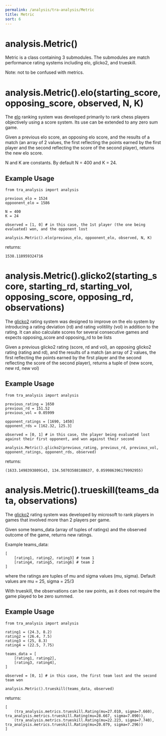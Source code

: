 ```yaml
---
permalink: /analysis/tra-analysis/Metric
title: Metric
sort: 6
---
```


# analysis.Metric()

Metric is a class containing 3 submodules. The submodules are match performance rating systems including elo, glicko2, and trueskill.

Note: not to be confused with metrics.

# analysis.Metric().elo(starting_score, opposing_score, observed, N, K)

The [elo]((https://en.wikipedia.org/wiki/Elo_rating_system)) ranking system was developed primarily to rank chess players objectively using a score system. Its use can be extended to any zero sum game.

Given a previous elo score, an opposing elo score, and the results of a match (an array of 2 values, the first reflecting the points earned by the first player and the second reflecting the score of the second player), returns the new elo score. 

N and K are constants. By default N = 400 and K = 24.

## Example Usage
```
from tra_analysis import analysis

previous_elo = 1524
oppoonent_elo = 1586

N = 400
K = 24

observed = [1, 0] # in this case, the 1st player (the one being evaluated) won, and the opponent lost

analysis.Metric().elo(previous_elo, oppoonent_elo, observed, N, K)
```
returns:
```
1538.118959324716
```

# analysis.Metric().glicko2(starting_score, starting_rd, starting_vol, opposing_score, opposing_rd, observations)

The [glicko2](http://www.glicko.net/glicko/glicko2.pdf) rating system was designed to improve on the elo system by introducing a rating deviation (rd) and rating volitility (vol) in addition to the rating. It can also calculate scores for several consecutive games and expects opposing_score and opposing_rd to be lists

Given a previous glicko2 rating (score, rd and vol), an opposing glicko2 rating (rating and rd), and the results of a match (an array of 2 values, the first reflecting the points earned by the first player and the second reflecting the score of the second player), returns a tuple of (new score, new rd, new vol)


## Example Usage
```
from tra_analysis import analysis

previous_rating = 1650
previous_rd = 151.52
previous_vol = 0.05999

opponent_ratings = [1690, 1450]
opponent_rds = [162.32, 125.3]

observed = [0, 1] # in this case, the player being evaluated lost against their first opponent, and won against their second

analysis.Metric().glicko2(previous_rating, previous_rd, previous_vol, opponent_ratings, opponent_rds, observed)
```
returns:
```
(1633.1498393809143, 134.50703588188637, 0.059986396179992955)
```

# analysis.Metric().trueskill(teams_data, observations)

The [glicko2](http://www.glicko.net/glicko/glicko2.pdf) rating system was developed by microsoft to rank players in games that involved more than 2 players per game. 

Given some teams_data (array of tuples of ratings) and the observed outcome of the game, returns new ratings.

Example teams_data:

```
[
    [rating1, rating2, rating3] # team 1
    [rating4, rating5, rating6] # team 2
]
```

where the ratings are tuples of mu and sigma values (mu, sigma). Default values are mu = 25, sigma = 25/3

With trueskill, the observations can be raw points, as it does not require the game played to be zero summed.

## Example Usage
```
from tra_analysis import analysis

rating1 = (24.3, 8.2)
rating2 = (26.4, 7.5)
rating3 = (25, 8.3)
rating4 = (22.5, 7.75)

teams_data = [
    [rating1, rating2],
    [rating3, rating4],
]

observed = [0, 1] # in this case, the first team lost and the second team won

analysis.Metric().trueskill(teams_data, observed)
```
returns:
```
[
    (tra_analysis.metrics.trueskill.Rating(mu=27.010, sigma=7.660), tra_analysis.metrics.trueskill.Rating(mu=28.667, sigma=7.090)), 
    (tra_analysis.metrics.trueskill.Rating(mu=22.223, sigma=7.740), tra_analysis.metrics.trueskill.Rating(mu=20.079, sigma=7.296))
]
```